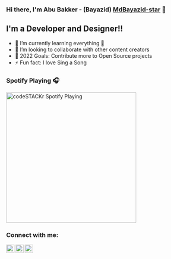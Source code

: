 ### Hi there, I'm Abu Bakker - (Bayazid) [MdBayazid-star] 👋

## I'm a  Developer and Designer!!

- 🌱 I’m currently learning everything 🤣
- 👯 I’m looking to collaborate with other content creators
- 🥅 2022 Goals: Contribute more to Open Source projects
- ⚡ Fun fact: I love Sing a Song

### Spotify Playing 🎧

[<img src="https://now-playing-codestackr.vercel.app/api/spotify-playing" alt="codeSTACKr Spotify Playing" width="350" />](https://open.spotify.com/track/5urYiIXu1ZhfMAOsp7WDTc?si=121e05e4482e4555)

### Connect with me:

[<img align="left" alt="codeSTACKr | Twitter" width="22px" src="https://cdn.jsdelivr.net/npm/simple-icons@v3/icons/twitter.svg" />][twitter]
[<img align="left" alt="codeSTACKr | LinkedIn" width="22px" src="https://cdn.jsdelivr.net/npm/simple-icons@v3/icons/linkedin.svg" />][linkedin]
[<img align="left" alt="codeSTACKr | Instagram" width="22px" src="https://cdn.jsdelivr.net/npm/simple-icons@v3/icons/instagram.svg" />][instagram]


<br />
<br />


[twitter]: https://twitter.com/AbuBAkk58575460
[instagram]: https://www.instagram.com/bayazid6001/
[linkedin]: https://www.linkedin.com/in/md-bayazid-5bb117216/
[MdBayazid-star]: https://github.com/MdBayazid-star
